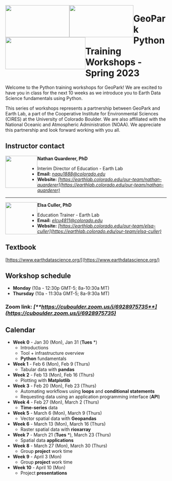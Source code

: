 <img style="float: left;" src="https://www.geo-park.com/wp-content/uploads/2022/01/geopark-logo.svg" width="200" height="100"> <img style="float: left;" src="https://drive.google.com/uc?export=view&id=13_P0Dq9rb1aXFFVfspMRn5hlP7t8RuwC" width="200" height="100"> <img style="float: left;" src="https://cires.colorado.edu/sites/all/themes/CIRES_Bootstrap/icons/cires/cires-triplet-new-new_1.png" width="250" height="100">


# **GeoPark Python Training Workshops - Spring 2023**

Welcome to the Python training workshops for GeoPark! We are excited to have you in class for the next 10 weeks as we introduce you to Earth Data Science fundamentals using Python.

This series of workshops represents a partnership between GeoPark and Earth Lab, a part of the Cooperative Institute for Environmental Sciences (CIRES) at the University of Colorado Boulder. We are also affiliated with the National Oceanic and Atmospheric Administration (NOAA). We appreciate this partnership and look forward working with you all.



## **Instructor contact**

<img style="float: left;" src="https://earthlab.colorado.edu/sites/default/files/styles/square_med/public/media/image/profile.png?itok=81I5qGge" width="100" height="100">

**Nathan Quarderer, PhD** 


* Interim Director of Education - Earth Lab
* **Email:** _[naqu1888@colorado.edu](naqu1888@colorado.edu)_
* **Website:** _[https://earthlab.colorado.edu/our-team/nathan-quarderer](https://earthlab.colorado.edu/our-team/nathan-quarderer)_

----------------------------------------------------------------

<img style="float: left;" src="https://earthlab.colorado.edu/sites/default/files/styles/square_med/public/media/image/Elsa%20Culler%20-%20reduced.jpg?itok=RWCtw7K7" width="100" height="100">

**Elsa Culler, PhD**

* Education Trainer - Earth Lab
* **Email:** _[elcu4811@colorado.edu](elcu4811@colorado.edu)_
* **Website:** _[https://earthlab.colorado.edu/our-team/elsa-culler](https://earthlab.colorado.edu/our-team/elsa-culler)_

## **Textbook**
[https://www.earthdatascience.org/[(https://www.earthdatascience.org/)

## **Workshop schedule**
* **Monday** (10a - 12:30p GMT-5; 8a-10:30a MT)
* **Thursday** (10a - 11:30a GMT-5; 8a-9:30a MT)

### **Zoom link:** _[**https://cuboulder.zoom.us/j/6928975735**](https://cuboulder.zoom.us/j/6928975735)_

## **Calendar**
* **Week 0** - Jan 30 (Mon), Jan 31 (**Tues** *)
  * Introductions
  * Tool + infrastructure overview
  * **Python** fundamentals
* **Week 1** - Feb 6 (Mon), Feb 9 (Thurs)
  * Tabular data with **pandas**
* **Week 2** - Feb 13 (Mon), Feb 16 (Thurs)
  * Plotting with **Matplotlib**
* **Week 3** - Feb 20 (Mon), Feb 23 (Thurs)
  * Automating workflows using **loops** and **conditional statements**
  * Requesting data using an application programming interface (**API**)
* **Week 4** - Feb 27 (Mon), March 2 (Thurs)
  * **Time-series** data
* **Week 5** - March 6 (Mon), March 9 (Thurs)
  * Vector spatial data with **Geopandas**
* **Week 6** - March 13 (Mon), March 16 (Thurs)
  * Raster spatial data with **rioxarray**
* **Week 7** - March 21 (**Tues** *), March 23 (Thurs)
  * Spatial data **applications**
* **Week 8** - March 27 (Mon), March 30 (Thurs)
  * Group **project** work time
* **Week 9** - April 3 (Mon) 
  * Group **project** work time
* **Week 10** - April 10 (Mon)
  * Project **presentations**
